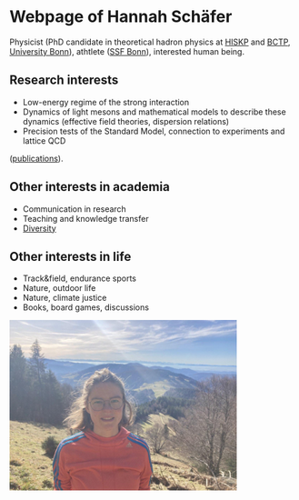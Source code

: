 # Webpage of Hannah Schäfer

Physicist (PhD candidate in theoretical hadron physics at [HISKP](https://www.hiskp.uni-bonn.de/) and [BCTP](https://www.bctp.uni-bonn.de/), [University Bonn](https://www.uni-bonn.de/en)), athtlete ([SSF Bonn](https://www.instagram.com/ssf.bonn_leichtathletik/)), interested human being.

## Research interests

* Low-energy regime of the strong interaction
* Dynamics of light mesons and mathematical models to describe these dynamics (effective field theories, dispersion relations)
* Precision tests of the Standard Model, connection to experiments and lattice QCD
  
([publications](https://inspirehep.net/authors/2785012)).

## Other interests in academia

* Communication in research
* Teaching and knowledge transfer
* [Diversity](https://www.physik-astro.uni-bonn.de/women-in-physics/en/homepage)

## Other interests in life

* Track&field, endurance sports
* Nature, outdoor life
* Nature, climate justice
* Books, board games, discussions

<img src="https://github.com/gluino-h/gluino-h.github.io/raw/master/portrait.jpg" width="400">

